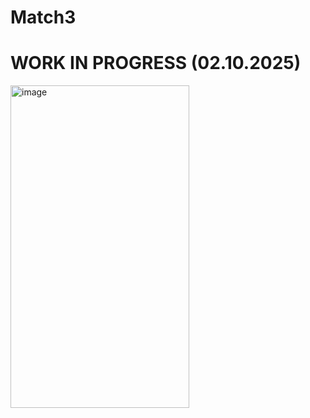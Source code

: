 # Match3
# WORK IN PROGRESS (02.10.2025)

<img width="286" height="516" alt="image" src="https://github.com/user-attachments/assets/19d825fd-f2a5-4bcc-b204-26a0d44b6582" />


